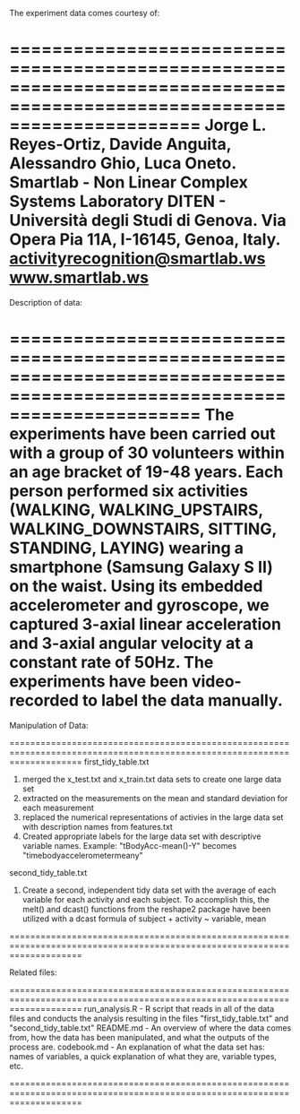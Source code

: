 The experiment data comes courtesy of:

==========================================================================================================================
Jorge L. Reyes-Ortiz, Davide Anguita, Alessandro Ghio, Luca Oneto.
Smartlab - Non Linear Complex Systems Laboratory
DITEN - Università degli Studi di Genova.
Via Opera Pia 11A, I-16145, Genoa, Italy.
activityrecognition@smartlab.ws
www.smartlab.ws
==========================================================================================================================

Description of data:

==========================================================================================================================
The experiments have been carried out with a group of 30 volunteers within an age bracket of 19-48 years. Each person performed six activities (WALKING, WALKING_UPSTAIRS, WALKING_DOWNSTAIRS, SITTING, STANDING, LAYING) wearing a smartphone (Samsung Galaxy S II) on the waist. Using its embedded accelerometer and gyroscope, we captured 3-axial linear acceleration and 3-axial angular velocity at a constant rate of 50Hz. The experiments have been video-recorded to label the data manually. 
==========================================================================================================================

Manipulation of Data:

==========================================================================================================================
first_tidy_table.txt

1. merged the x_test.txt and x_train.txt data sets to create one large data set
2. extracted on the measurements on the mean and standard deviation for each measurement
3. replaced the numerical representations of activies in the large data set with description names from features.txt
4. Created appropriate labels for the large data set with descriptive variable names.
    Example: "tBodyAcc-mean()-Y" becomes "timebodyaccelerometermeany"

second_tidy_table.txt

1. Create a second, independent tidy data set with the average of each variable for each activity and each subject. To accomplish this, the melt() and dcast() functions from the reshape2 package have been utilized with a dcast formula of subject + activity ~ variable, mean

==========================================================================================================================

Related files:

==========================================================================================================================
run_analysis.R - R script that reads in all of the data files and conducts the analysis resulting in the files                             "first_tidy_table.txt" and "second_tidy_table.txt"
README.md      - An overview of where the data comes from, how the data has been manipulated, and what the outputs of the                  process are.
codebook.md    - An explanation of what the data set has: names of variables, a quick explanation of what they are, variable         types, etc.


==========================================================================================================================

